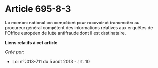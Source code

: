 # Article 695-8-3

Le membre national est compétent pour recevoir et transmettre au procureur général compétent des informations relatives aux
enquêtes de l'Office européen de lutte antifraude dont il est destinataire.

**Liens relatifs à cet article**

_Créé par_:

  - Loi n°2013-711 du 5 août 2013 - art. 10
